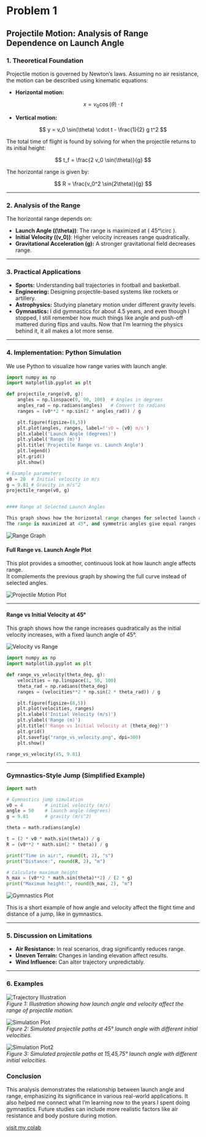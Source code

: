 # Problem 1

## Projectile Motion: Analysis of Range Dependence on Launch Angle

### 1. Theoretical Foundation

Projectile motion is governed by Newton’s laws. Assuming no air resistance, the motion can be described using kinematic equations:

- **Horizontal motion:**

$$
x = v_0 \cos(\theta) \cdot t
$$

- **Vertical motion:**

$$
y = v_0 \sin(\theta) \cdot t - \frac{1}{2} g t^2
$$

The total time of flight is found by solving for when the projectile returns to its initial height:

$$
t_f = \frac{2 v_0 \sin(\theta)}{g}
$$

The horizontal range is given by:

$$
R = \frac{v_0^2 \sin(2\theta)}{g}
$$

---

### 2. Analysis of the Range

The horizontal range depends on:

- **Launch Angle (\(\theta\))**: The range is maximized at \( 45^\circ \).
- **Initial Velocity (\(v_0\))**: Higher velocity increases range quadratically.
- **Gravitational Acceleration (g):** A stronger gravitational field decreases range.

---

### 3. Practical Applications

- **Sports:** Understanding ball trajectories in football and basketball.
- **Engineering:** Designing projectile-based systems like rockets or artillery.
- **Astrophysics:** Studying planetary motion under different gravity levels.
- **Gymnastics:** I did gymnastics for about 4.5 years, and even though I stopped, I still remember how much things like angle and push-off mattered during flips and vaults. Now that I’m learning the physics behind it, it all makes a lot more sense.

---

### 4. Implementation: Python Simulation

We use Python to visualize how range varies with launch angle.

```python
import numpy as np
import matplotlib.pyplot as plt

def projectile_range(v0, g):
    angles = np.linspace(0, 90, 100)  # Angles in degrees
    angles_rad = np.radians(angles)   # Convert to radians
    ranges = (v0**2 * np.sin(2 * angles_rad)) / g

    plt.figure(figsize=(8,5))
    plt.plot(angles, ranges, label=f'v0 = {v0} m/s')
    plt.xlabel('Launch Angle (degrees)')
    plt.ylabel('Range (m)')
    plt.title('Projectile Range vs. Launch Angle')
    plt.legend()
    plt.grid()
    plt.show()

# Example parameters
v0 = 20  # Initial velocity in m/s
g = 9.81 # Gravity in m/s^2
projectile_range(v0, g)


#### Range at Selected Launch Angles

This graph shows how the horizontal range changes for selected launch angles (0°, 15°, ..., 90°).  
The range is maximized at 45°, and symmetric angles give equal ranges (like 30° and 60°).

```

![Range Graph](range_selected_plot.png)

#### Full Range vs. Launch Angle Plot

This plot provides a smoother, continuous look at how launch angle affects range.  
It complements the previous graph by showing the full curve instead of selected angles.

![Projectile Motion Plot](range_vs_angle_continuous.png)

---

#### Range vs Initial Velocity at 45°

This graph shows how the range increases quadratically as the initial velocity increases, with a fixed launch angle of 45°.

![Velocity vs Range](range_vs_velocity.png)

```python
import numpy as np
import matplotlib.pyplot as plt

def range_vs_velocity(theta_deg, g):
    velocities = np.linspace(1, 50, 100)
    theta_rad = np.radians(theta_deg)
    ranges = (velocities**2 * np.sin(2 * theta_rad)) / g

    plt.figure(figsize=(8,5))
    plt.plot(velocities, ranges)
    plt.xlabel('Initial Velocity (m/s)')
    plt.ylabel('Range (m)')
    plt.title(f'Range vs Initial Velocity at {theta_deg}°')
    plt.grid()
    plt.savefig("range_vs_velocity.png", dpi=300)
    plt.show()

range_vs_velocity(45, 9.81)

```
---

### Gymnastics-Style Jump (Simplified Example)

```python
import math

# Gymnastics jump simulation
v0 = 4        # initial velocity (m/s)
angle = 50    # launch angle (degrees)
g = 9.81      # gravity (m/s^2)

theta = math.radians(angle)

t = (2 * v0 * math.sin(theta)) / g
R = (v0**2 * math.sin(2 * theta)) / g

print("Time in air:", round(t, 2), "s")
print("Distance:", round(R, 2), "m")

# Calculate maximum height
h_max = (v0**2 * math.sin(theta)**2) / (2 * g)
print("Maximum height:", round(h_max, 2), "m")
```
![Gymnastics Plot](gymnastics_height_time.png)

This is a short example of how angle and velocity affect the flight time and distance of a jump, like in gymnastics.

---

### 5. Discussion on Limitations

- **Air Resistance:** In real scenarios, drag significantly reduces range.
- **Uneven Terrain:** Changes in landing elevation affect results.
- **Wind Influence:** Can alter trajectory unpredictably.

---
### 6. Examples

![Trajectory Illustration](image-1.png)  
*Figure 1: Illustration showing how launch angle and velocity affect the range of projectile motion.*

![Simulation Plot](image.png)  
*Figure 2: Simulated projectile paths at 45° launch angle with different initial velocities.*

![Simulation Plot2](threeangles.png)  
*Figure 3: Simulated projectile paths at 15,45,75° launch angle with different initial velocities.*

### Conclusion

This analysis demonstrates the relationship between launch angle and range, emphasizing its significance in various real-world applications. It also helped me connect what I’m learning now to the years I spent doing gymnastics. Future studies can include more realistic factors like air resistance and body posture during motion.

[visit my colab](https://colab.research.google.com/drive/12ewf_JZ_yLYOVcGmlTmLmomMfYRijGa6?usp=sharing)
